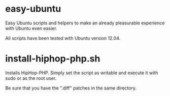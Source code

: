 easy-ubuntu
===========

Easy Ubuntu scripts and helpers to make an already pleasurable experience with Ubuntu even easier.

All scripts have been tested with Ubuntu version 12.04.


install-hiphop-php.sh
=====================

Installs HipHop-PHP.  Simply set the script as writable and execute it with sudo or as the root user.

Be sure that you have the ".diff" patches in the same directory.
